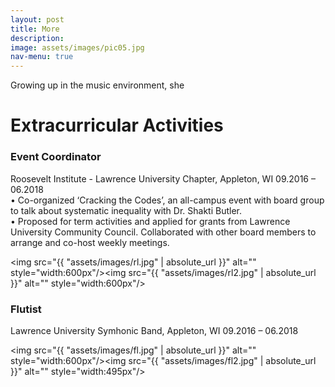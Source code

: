 ```yaml
---
layout: post
title: More
description: 
image: assets/images/pic05.jpg
nav-menu: true
---
```

Growing up in the music environment, she 


# Extracurricular Activities

### Event Coordinator 
Roosevelt Institute - Lawrence University Chapter, Appleton, WI 09.2016 – 06.2018<br/>
• Co-organized ‘Cracking the Codes’, an all-campus event with board group to talk about systematic inequality with Dr. Shakti Butler.<br/>
• Proposed for term activities and applied for grants from Lawrence University Community Council. Collaborated with other board members to arrange and co-host weekly meetings.


<img src="{{ "assets/images/rl.jpg" | absolute_url }}" alt="" style="width:600px"/><img src="{{ "assets/images/rl2.jpg" | absolute_url }}" alt="" style="width:600px"/>


### Flutist
Lawrence University Symhonic Band,  Appleton, WI 09.2016 – 06.2018


<img src="{{ "assets/images/fl.jpg" | absolute_url }}" alt="" style="width:600px"/><img src="{{ "assets/images/fl2.jpg" | absolute_url }}" alt="" style="width:495px"/>


